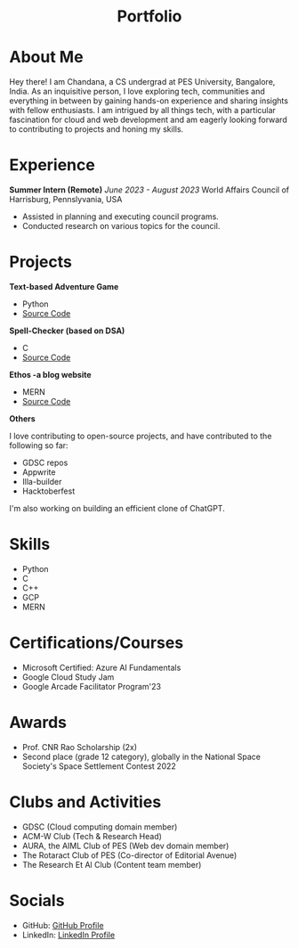  <h1 align="center">Portfolio</h1>

# About Me

Hey there! I am Chandana, a CS undergrad at PES University, Bangalore, India. As an inquisitive person, I love exploring tech, communities and everything in between by gaining hands-on experience and sharing insights with fellow enthusiasts. I am intrigued by all things tech, with a particular fascination for cloud and web development and am eagerly looking forward to contributing to projects and honing my skills.

# Experience

**Summer Intern (Remote)**
_June 2023 - August 2023_
World Affairs Council of Harrisburg, Pennslyvania, USA

- Assisted in planning and executing council programs.
- Conducted research on various topics for the council.

# Projects

**Text-based Adventure Game**

- Python
- [Source Code](https://github.com/mschandana16/python-project)

**Spell-Checker (based on DSA)**

- C
- [Source Code](https://github.com/mschandana16/Spell-Checker)


**Ethos -a blog website**

- MERN
- [Source Code](https://github.com/mschandana16/ethos-the-blog)

**Others**

I love contributing to open-source projects, and have contributed to the following so far:
- GDSC repos
- Appwrite
- Illa-builder
- Hacktoberfest

I'm also working on building an efficient clone of ChatGPT. 

# Skills

- Python
- C
- C++
- GCP
- MERN

# Certifications/Courses

- Microsoft Certified: Azure AI Fundamentals
- Google Cloud Study Jam
- Google Arcade Facilitator Program'23

# Awards

- Prof. CNR Rao Scholarship (2x)
- Second place (grade 12 category), globally in the National Space Society's Space Settlement Contest 2022

# Clubs and Activities

- GDSC (Cloud computing domain member)
- ACM-W Club (Tech & Research Head)
- AURA, the AIML Club of PES (Web dev domain member)
- The Rotaract Club of PES (Co-director of Editorial Avenue)
- The Research Et Al Club (Content team member)

# Socials

- GitHub: [GitHub Profile](https://github.com/mschandana16)
- LinkedIn: [LinkedIn Profile](https://www.linkedin.com/in/chandana-m-s-207a14214/)
